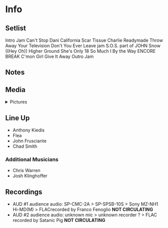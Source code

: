 # Info

## Setlist

Intro Jam
Can't Stop
Dani California
Scar Tissue
Charlie
Readymade
Throw Away Your Television
Don't You Ever Leave jam
S.O.S. part of JOHN
Snow ((Hey Oh))
Higher Ground
She's Only 18
So Much I
By the Way
ENCORE BREAK
C'mon Girl
Give It Away
Outro Jam

## Notes

## Media 

<details>
  <summary>Pictures</summary>
  <!--<img alt="Setlist" title="Setlist" src="_.jpg" height="200" />
  <img alt="Clipping" title="Clipping" src="_.jpg" height="200" />
  <img alt="Flyer" title="Flyer" src="_.jpg" height="200" />-->
</details>

## Line Up

* Anthony Kiedis
* Flea
* John Frusciante
* Chad Smith

### Additional Musicians

* Chris Warren  
* Josh Klinghoffer

## Recordings

* AUD #1 audience audio: SP-CMC-2A > SP-SPSB-10S > Sony MZ-NH1 Hi-MD(M) > FLACrecorded by Franco Fenoglio **NOT CIRCULATING**
* AUD #2 audience audio: unknown mic > unknown recorder ? > FLAC recorded by Satanic Pig **NOT CIRCULATING**


